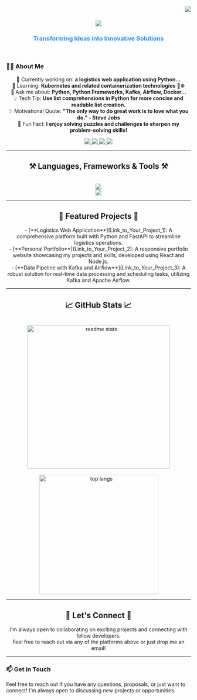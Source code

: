 <img align="right" src="https://visitor-badge.laobi.icu/badge?page_id=ayushbenny.ayushbenny" />

<h1 align="center">
    <img src="https://readme-typing-svg.herokuapp.com/?font=Righteous&size=35&center=true&vCenter=true&width=500&height=70&duration=4000&lines=Hi+There!+👋;+I'm+Ayush+Benny!;" />
</h1>

<h3 align="center" style="color: #1E90FF;">
    <strong>Transforming Ideas into Innovative Solutions</strong>
</h3>

<br/>

### 👨‍💻 About Me
<div align="center">
    <p>
        🔭 Currently working on: <strong>a logistics web application using Python...</strong> <br>
        🌱 Learning: <strong>Kubernetes and related containerization technologies</strong> 🐳☸️ <br>
        💬 Ask me about: <strong>Python, Python Frameworks, Kafka, Airflow, Docker...</strong> <br>
        💡 Tech Tip: <strong>Use list comprehensions in Python for more concise and readable list creation.</strong> <br>
        ✨ Motivational Quote: <strong>"The only way to do great work is to love what you do." - Steve Jobs</strong> <br>
        📝 Fun Fact: <strong>I enjoy solving puzzles and challenges to sharpen my problem-solving skills!</strong>
    </p>
</div>

<div align="center"> 
    <a href="mailto:ayushbenny001@gmail.com">
        <img src="https://img.shields.io/badge/Gmail-333333?style=for-the-badge&logo=gmail&logoColor=red" />
    </a>
    <a href="https://www.linkedin.com/in/ayush-benny/" target="_blank">
        <img src="https://img.shields.io/badge/LinkedIn-0077B5?style=for-the-badge&logo=linkedin&logoColor=white" />
    </a>
    <a href="https://twitter.com/your_twitter_handle" target="_blank">
        <img src="https://img.shields.io/badge/Twitter-1DA1F2?style=for-the-badge&logo=twitter&logoColor=white" />
    </a>
    <a href="https://medium.com/@yourmediumprofile" target="_blank">
        <img src="https://img.shields.io/badge/Medium-00AB6C?style=for-the-badge&logo=medium&logoColor=white" />
    </a>
</div>

<hr/>

<h2 align="center">⚒️ Languages, Frameworks & Tools ⚒️</h2>
<br/>
<div align="center">
    <img src="https://skillicons.dev/icons?i=python,fastapi,flask,django,postgres,mysql,mongodb,linux,kali,aws" /><br>
    <img src="https://skillicons.dev/icons?i=elasticsearch,kafka,rabbitmq,redis,docker,gitlab,vscode,postman,github,figma" /><br>
</div>

<hr/>

<h2 align="center">🌟 Featured Projects 🌟</h2>
<div align="center">
    - [**Logistics Web Application**](Link_to_Your_Project_1): A comprehensive platform built with Python and FastAPI to streamline logistics operations. <br>
    - [**Personal Portfolio**](Link_to_Your_Project_2): A responsive portfolio website showcasing my projects and skills, developed using React and Node.js. <br>
    - [**Data Pipeline with Kafka and Airflow**](Link_to_Your_Project_3): A robust solution for real-time data processing and scheduling tasks, utilizing Kafka and Apache Airflow.
</div>

<hr/>

<h2 align="center">📈 GitHub Stats 📈</h2>
<br/>
<div align="center">
    <img width="390" src="https://github-readme-stats.vercel.app/api?username=ayushbenny&show_icons=true&count_private=true&theme=react&border_radius=10" alt="readme stats"/>
    <br/><br/>
    <img width="325" src="https://github-readme-stats.vercel.app/api/top-langs/?username=ayushbenny&hide=HTML&langs_count=8&layout=compact&theme=react&border_radius=10" alt="top langs" />
</div>

<hr/>

<h2 align="center">🤝 Let's Connect 🤝</h2>
<p align="center">
    I'm always open to collaborating on exciting projects and connecting with fellow developers. <br>
    Feel free to reach out via any of the platforms above or just drop me an email!
</p>

<hr/>

### 📫 Get in Touch

Feel free to reach out if you have any questions, proposals, or just want to connect! I'm always open to discussing new projects or opportunities.

<br/>
